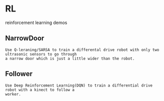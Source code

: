 # RL
reinforcement learning demos
## NarrowDoor
    Use Q-leraning/SARSA to train a differental drive robot with only two ultrasonic sensors to go through
    a narrow door which is just a little wider than the robot.
## Follower
    Use Deep Reinforcement Learning(DQN) to train a differential drive robot with a kinect to follow a
    worker.
